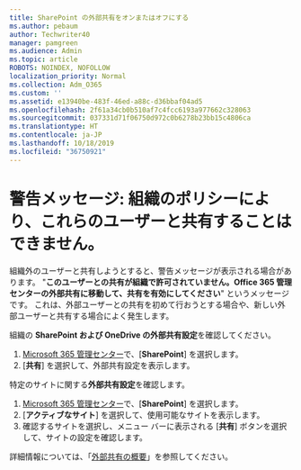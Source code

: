```yaml
---
title: SharePoint の外部共有をオンまたはオフにする
ms.author: pebaum
author: Techwriter40
manager: pamgreen
ms.audience: Admin
ms.topic: article
ROBOTS: NOINDEX, NOFOLLOW
localization_priority: Normal
ms.collection: Adm_O365
ms.custom: ''
ms.assetid: e13940be-483f-46ed-a88c-d36bbaf04ad5
ms.openlocfilehash: 2f61a34cb0b510af7c4fcc6193a977662c328063
ms.sourcegitcommit: 037331d71f06750d972c0b6278b23bb15c4806ca
ms.translationtype: HT
ms.contentlocale: ja-JP
ms.lasthandoff: 10/18/2019
ms.locfileid: "36750921"
---
```

# <a name="warning-message-your-organizations-policies-dont-allow-you-to-share-with-these-users"></a>警告メッセージ: 組織のポリシーにより、これらのユーザーと共有することはできません。

組織外のユーザーと共有しようとすると、警告メッセージが表示される場合があります。 "**このユーザーとの共有が組織で許可されていません。Office 365 管理センターの外部共有に移動して、共有を有効にしてください**" というメッセージです。 これは、外部ユーザーとの共有を初めて行おうとする場合や、新しい外部ユーザーと共有する場合によく発生します。

組織の **SharePoint および OneDrive の外部共有設定**を確認してください。

1. [Microsoft 365 管理センター](https://admin.microsoft.com/AdminPortal/Home#/homepage">https://admin.microsoft.com/)で、[**SharePoint**] を選択します。
3. [**共有**] を選択して、外部共有設定を表示します。

特定のサイトに関する**外部共有設定**を確認します。

1. [Microsoft 365 管理センター](https://admin.microsoft.com/AdminPortal/Home#/homepage">https://admin.microsoft.com/)で、[**SharePoint**] を選択します。
2. [**アクティブなサイト**] を選択して、使用可能なサイトを表示します。
3. 確認するサイトを選択し、メニュー バーに表示される [**共有**] ボタンを選択して、サイトの設定を確認します。

詳細情報については、「[外部共有の概要](https://docs.microsoft.com/sharepoint/external-sharing-overview)」を参照してください。